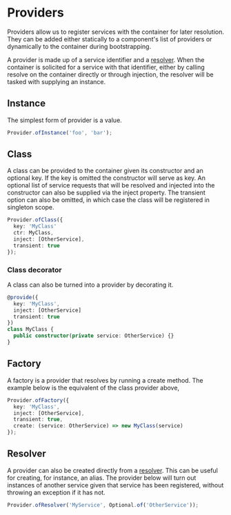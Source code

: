 # Providers

Providers allow us to register services with the container for later resolution. They can be added either statically to a component's list of providers or dynamically to the container during bootstrapping.

A provider is made up of a service identifier and a [resolver](). When the container is solicited for a service with that identifier, either by calling resolve on the container directly or through injection, the resolver will be tasked with supplying an instance.

## Instance

The simplest form of provider is a value.

```typescript
Provider.ofInstance('foo', 'bar');
```

## Class

A class can be provided to the container given its constructor and an optional key. If the key is omitted the constructor will serve as key. An optional list of service requests that will be resolved and injected into the constructor can also be supplied via the inject property. The transient option can also be omitted, in which case the class will be registered in singleton scope.

```typescript
Provider.ofClass({
  key: 'MyClass'
  ctr: MyClass,
  inject: [OtherService],
  transient: true
});
```

### Class decorator

A class can also be turned into a provider by decorating it.

```typescript
@provide({
  key: 'MyClass',
  inject: [OtherService]
  transient: true
})
class MyClass {
  public constructor(private service: OtherService) {}
}
```

## Factory

A factory is a provider that resolves by running a create method. The example below is the equivalent of the class provider above,

```typescript
Provider.ofFactory({
  key: 'MyClass',
  inject: [OtherService],
  transient: true,
  create: (service: OtherService) => new MyClass(service)
});
```

## Resolver

A provider can also be created directly from a [resolver](). This can be useful for creating, for instance, an alias. The provider below will turn out instances of another service given that service has been registered, without throwing an exception if it has not.

```typescript
Provider.ofResolver('MyService', Optional.of('OtherService'));
```

